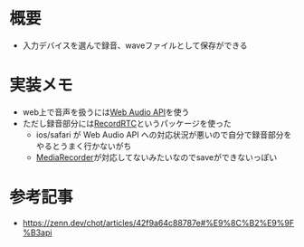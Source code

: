 # 概要
- 入力デバイスを選んで録音、waveファイルとして保存ができる

# 実装メモ
- web上で音声を扱うには[Web Audio API](https://developer.mozilla.org/ja/docs/Web/API/Web_Audio_API)を使う
- ただし録音部分には[RecordRTC](https://github.com/muaz-khan/RecordRTC)というパッケージを使った
    - ios/safari が Web Audio API への対応状況が悪いので自分で録音部分をやるとうまく行かないがち
    - [MediaRecorder](https://developer.mozilla.org/ja/docs/Web/API/MediaRecorder)が対応してないみたいなのでsaveができないっぽい


# 参考記事
- https://zenn.dev/chot/articles/42f9a64c88787e#%E9%8C%B2%E9%9F%B3api
